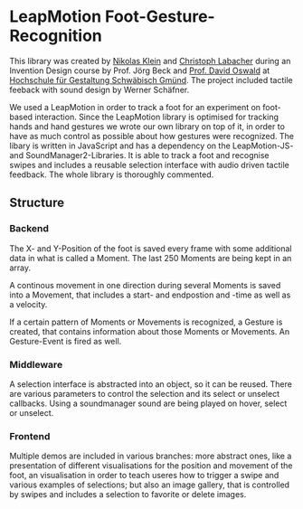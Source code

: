 # LeapMotion Foot-Gesture-Recognition

This library was created by [Nikolas Klein](https://github.com/nikolasklein) and [Christoph Labacher](https://github.com/ChristophLabacher) during an Invention Design course by Prof. Jörg Beck and [Prof. David Oswald](http://www.david-oswald.de) at [Hochschule für Gestaltung Schwäbisch Gmünd](http://www.hfg-gmuend.de). The project included tactile feeback with sound design by Werner Schäfner.

We used a LeapMotion in order to track a foot for an experiment on foot-based interaction. Since the LeapMotion library is optimised for tracking hands and hand gestures we wrote our own library on top of it, in order to have as much control as possible about how gestures were recognized. The libary is written in JavaScript and has a dependency on the LeapMotion-JS- and SoundManager2-Libraries. It is able to track a foot and recognise swipes and includes a reusable selection interface with audio driven tactile feedback. The whole library is thoroughly commented.

## Structure

### Backend

The X- and Y-Position of the foot is saved every frame with some additional data in what is called a Moment. The last 250 Moments are being kept in an array.

A continous movement in one direction during several Moments is saved into a Movement, that includes a start- and endpostion and -time as well as a velocity.

If a certain pattern of Moments or Movements is recognized, a Gesture is created, that contains information about those Moments or Movements. An Gesture-Event is fired as well.

### Middleware

A selection interface is abstracted into an object, so it can be reused. There are various parameters to control the selection and its select or unselect callbacks. Using a soundmanager sound are being played on hover, select or unselect.

### Frontend

Multiple demos are included in various branches: more abstract ones, like a presentation of different visualisations for the position and movement of the foot, an visualisation in order to teach useres how to trigger a swipe and various examples of selections; but also an image gallery, that is controlled by swipes and includes a selection to favorite or delete images.
